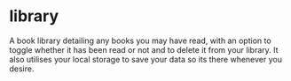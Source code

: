 # library

A book library detailing any books you may have read, with an option to toggle whether it has been read or not and to delete it from your library. It also utilises your local storage to save your data so its there whenever you desire.
